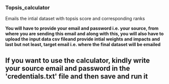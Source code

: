### Topsis_calculator
Emails the intial dataset with topsis score and corresponding ranks

**You will have to provide your email and password i.e. your source, from where you are sending this email 
and along with this, you will also have to upload the input data csv fileand provide intial weights and impacts
and last but not least, target email i.e. where the final dataset will be emailed**

## If you want to use the calculator, kindly write your source email and password in the 'credentials.txt' file and then save and run it
